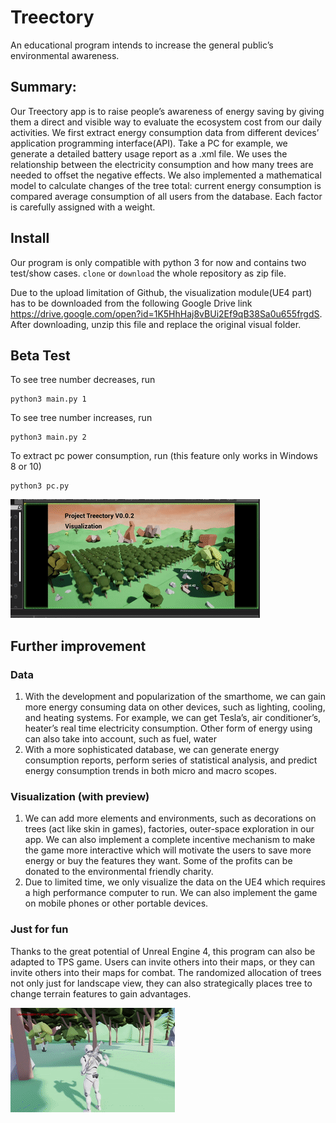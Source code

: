 # Treectory
An educational program intends to increase the general public’s environmental awareness.
 
## Summary:
Our Treectory app is to raise people’s awareness of  energy saving by giving them a direct and visible way to evaluate the ecosystem cost from our daily activities. 
 We first extract energy consumption data from different devices’ application programming interface(API). Take a PC for example, we generate a detailed battery usage report as a .xml file.
 We uses the relationship between the electricity consumption and how many trees are needed to offset the negative effects. We also implemented a mathematical model to calculate changes of the tree total: current energy consumption is compared average consumption of all users from the database. Each factor is carefully assigned with a weight.


## Install
Our program is only compatible with python 3 for now and contains two test/show cases. 
`clone` or `download` the whole repository as zip file. 

Due to the upload limitation of Github, the visualization module(UE4 part) has to be downloaded from the following Google Drive link https://drive.google.com/open?id=1K5HhHaj8vBUi2Ef9qB38Sa0u655frgdS. After downloading, unzip this file and replace the original visual folder.

## Beta Test

To see tree number decreases, run
```
python3 main.py 1
```
To see tree number increases, run
```
python3 main.py 2
```
To extract pc power consumption, run (this feature only works in Windows 8 or 10)
```
python3 pc.py
```
![](demo.gif)

## Further improvement

### Data
	
1. With the development and popularization of the smarthome, we can gain more energy consuming data on other devices, such as lighting, cooling, and heating systems. For example,  we can get Tesla’s, air conditioner’s, heater’s real time electricity consumption. Other form of energy using can also take into account, such as fuel, water
2. With a more sophisticated database, we can generate energy consumption reports, perform series of statistical analysis, and predict energy consumption trends in both micro and macro scopes.


### Visualization (with preview)
1. We can add more elements and environments, such as decorations on trees (act like skin in games), factories, outer-space exploration in our app. We can also implement a complete incentive mechanism to make the game more interactive which will motivate the users to save more energy or buy the features they want. Some of the profits can be donated to the environmental friendly charity.
2. Due to limited time, we only visualize the data on the UE4 which requires a high performance computer to run. We can also implement the game on mobile phones or other portable devices.

### Just for fun

Thanks to the great potential of Unreal Engine 4, this program can also be adapted to TPS game. Users can invite others into their maps, or they can invite others into their maps for combat. The randomized allocation of trees not only just for landscape view, they can also strategically places tree to change terrain features to gain advantages.  

![](futureUpdate.gif)


